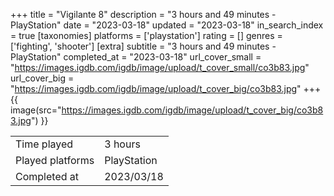 +++
title = "Vigilante 8"
description = "3 hours and 49 minutes - PlayStation"
date = "2023-03-18"
updated = "2023-03-18"
in_search_index = true
[taxonomies]
platforms = ['playstation']
rating = []
genres = ['fighting', 'shooter']
[extra]
subtitle = "3 hours and 49 minutes - PlayStation"
completed_at = "2023-03-18"
url_cover_small = "https://images.igdb.com/igdb/image/upload/t_cover_small/co3b83.jpg"
url_cover_big = "https://images.igdb.com/igdb/image/upload/t_cover_big/co3b83.jpg"
+++
{{ image(src="https://images.igdb.com/igdb/image/upload/t_cover_big/co3b83.jpg") }}

|              |            |
| ------------ | ---------- |
| Time played  | 3 hours |
| Played platforms    | PlayStation |
| Completed at | 2023/03/18 |


